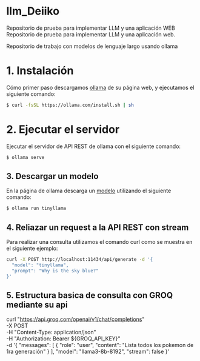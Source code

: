 # llm_Deiiko
Repositorio de prueba para implementar LLM y una aplicación WEB 
Repositorio de prueba para implementar LLM y una aplicación web.

Repositorio de trabajo con modelos de lenguaje largo usando ollama
# 1. Instalación

Cómo primer paso descargamos [ollama](https://ollama.com/download/linux) de su página web, y ejecutamos el siguiente comando:
 
 ````bash
 $ curl -fsSL https://ollama.com/install.sh | sh
 ```` 
# 2. Ejecutar el servidor

Ejecutar el servidor de API REST de ollama con el siguiente comando:

````bash
$ ollama serve
````

## 3. Descargar un modelo

En la página de ollama descarga un [modelo](https://ollama.com/library) utilizando el siguiente comando:

````bash
$ ollama run tinyllama
````

## 4. Reliazar un request a la API REST con stream

Para realizar una consulta utilizamos el comando curl como se muestra en el siguiente ejemplo:

````bash
curl -X POST http://localhost:11434/api/generate -d '{
  "model": "tinyllama",
  "prompt": "Why is the sky blue?"
}'
````

## 5. Estructura basica de consulta con GROQ mediante su api 
curl "https://api.groq.com/openai/v1/chat/completions" \
  -X POST \
  -H "Content-Type: application/json" \
  -H "Authorization: Bearer ${GROQ_API_KEY}" \
  -d '{
         "messages": [
           {
             "role": "user",
             "content": "Lista todos los pokemon de 1ra generación"
           }
         ],
         "model": "llama3-8b-8192",
         "stream": false
       }'